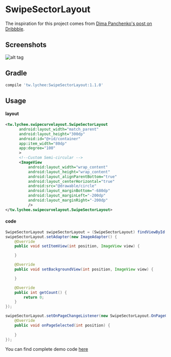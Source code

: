 # SwipeSectorLayout
The inspiration for this project comes from [Dima Panchenko's post on Dribbble](https://dribbble.com/shots/3272140-Jewelry-E-ommerce-Application).

## Screenshots
![alt tag](https://raw.githubusercontent.com/lycheetw/SwipeSectorLayout/master/images/screenshot.gif)

## Gradle
```groovy
compile 'tw.lychee:SwipeSectorLayout:1.1.0'
```

## Usage
#### layout
```xml
<tw.lychee.swipecurvelayout.SwipeSectorLayout
      android:layout_width="match_parent"
      android:layout_height="300dp"
      android:id="@+id/container"
      app:item_width="80dp"
      app:degree="100"
      >
      <!--Custom Semi-circular -->
      <ImageView
          android:layout_width="wrap_content"
          android:layout_height="wrap_content"
          android:layout_alignParentBottom="true"
          android:layout_centerHorizontal="true"
          android:src="@drawable/circle"
          android:layout_marginBottom="-680dp"
          android:layout_marginLeft="-200dp"
          android:layout_marginRight="-200dp"
          />
</tw.lychee.swipecurvelayout.SwipeSectorLayout>
```

#### code
```java
SwipeSectorLayout swipeSectorLayout = (SwipeSectorLayout) findViewById(R.id.container);
swipeSectorLayout.setAdapter(new ImageAdapter() {
    @Override
    public void setItemView(int position, ImageView view) {

    }

    @Override
    public void setBackgroundView(int position, ImageView view) {

    }

    @Override
    public int getCount() {
        return 0;
    }
});

swipeSectorLayout.setOnPageChangeListener(new SwipeSectorLayout.OnPageChangeListener() {
    @Override
    public void onPageSelected(int position) {
        
    }
});

```


You can find complete demo code [here](https://github.com/lycheetw/SwipeSectorLayout/tree/master/app/src/main)
